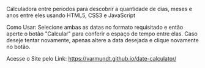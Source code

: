 Calculadora entre periodos para descobrir a quantidade de dias, meses e anos entre eles usando HTML5, CSS3 e JavaScript

Como Usar:
Selecione ambas as datas no formato requisitado e então aperte o botão "Calcular" para conferir o espaço de tempo entre elas. Caso deseje tentar novamente, apenas altere a data desejada e clique novamente no botão.

Acesse o Site pelo Link:
https://varmundt.github.io/date-calculator/
